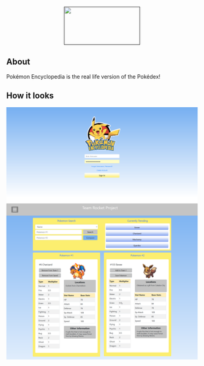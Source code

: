<p align="center">
  <a href="" rel="noopener">
 <img width=200px height=100px src="https://github.com/andreimpana/Pokemon-Encyclopedia/blob/main/Implementation/imgs/pokemonsignup.png"></a>
</p>

## About
Pokémon Encyclopedia is the real life version of the Pokédex!

## How it looks
<p align="center">
  <a href="" rel="noopener">
 <img src="https://github.com/andreimpana/Pokemon-Encyclopedia/blob/main/ReadMeContent/login.png"></a>
 <img src="https://github.com/andreimpana/Pokemon-Encyclopedia/blob/main/ReadMeContent/dashboard.png"></a>
</p>
